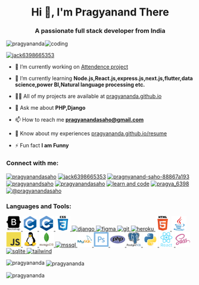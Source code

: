 <!-- ![logo](https://github.com/pragyananda/pragyananda/blob/main/Pragyanand%20saho.gif) -->
<h1 align="center">Hi 👋, I'm Pragyanand There</h1>
<h3 align="center">A passionate full stack developer from India</h3>
<img src="https://cdn.dribbble.com/users/1059583/screenshots/4171367/coding-freak.gif" alt="coding" align="right"srcset=""width="400">
<p align="left"> <img src="https://visitcount.itsvg.in/api?id=pragyananda&label=Profile%20Views&icon=0&pretty=false" alt="pragyananda" /> </p>
<p align="left"> <a href="https://twitter.com/jack6398665353" target="blank"><img src="https://img.shields.io/twitter/follow/jack6398665353?logo=twitter&style=for-the-badge" alt="jack6398665353" /></a> </p>

- 🔭 I’m currently working on [Attendence project](https://github.com/pragyananda/attendance-system)

- 🌱 I’m currently learning **Node.js,React.js,express.js,next.js,flutter,data science,power BI,Natural language processing etc.**

- 👨‍💻 All of my projects are available at [pragyananda.github.io](pragyananda.github.io)

- 💬 Ask me about **PHP,Django**

- 📫 How to reach me **pragyanandasaho@gmail.com**

- 📄 Know about my experiences [pragyananda.github.io/resume](pragyananda.github.io/resume)

- ⚡ Fun fact **I am Funny**

<h3 align="left">Connect with me:</h3>
<p align="left">
<a href="https://dev.to/pragyanandasaho" target="blank"><img align="center" src="https://raw.githubusercontent.com/rahuldkjain/github-profile-readme-generator/master/src/images/icons/Social/devto.svg" alt="pragyanandasaho" height="30" width="40" /></a>
<a href="https://twitter.com/jack6398665353" target="blank"><img align="center" src="https://raw.githubusercontent.com/rahuldkjain/github-profile-readme-generator/master/src/images/icons/Social/twitter.svg" alt="jack6398665353" height="30" width="40" /></a>
<a href="https://linkedin.com/in/pragnyanand-saho-88867a193" target="blank"><img align="center" src="https://raw.githubusercontent.com/rahuldkjain/github-profile-readme-generator/master/src/images/icons/Social/linked-in-alt.svg" alt="pragnyanand-saho-88867a193" height="30" width="40" /></a>
<a href="https://kaggle.com/pragyanandsaho" target="blank"><img align="center" src="https://raw.githubusercontent.com/rahuldkjain/github-profile-readme-generator/master/src/images/icons/Social/kaggle.svg" alt="pragyanandsaho" height="30" width="40" /></a>
<a href="https://instagram.com/pragyanandasaho" target="blank"><img align="center" src="https://raw.githubusercontent.com/rahuldkjain/github-profile-readme-generator/master/src/images/icons/Social/instagram.svg" alt="pragyanandasaho" height="30" width="40" /></a>
<a href="https://www.youtube.com/c/learn and code" target="blank"><img align="center" src="https://raw.githubusercontent.com/rahuldkjain/github-profile-readme-generator/master/src/images/icons/Social/youtube.svg" alt="learn and code" height="30" width="40" /></a>
<a href="https://www.codechef.com/users/pragya_6398" target="blank"><img align="center" src="https://cdn.jsdelivr.net/npm/simple-icons@3.1.0/icons/codechef.svg" alt="pragya_6398" height="30" width="40" /></a>
<a href="https://www.hackerrank.com/@pragyanandasaho" target="blank"><img align="center" src="https://raw.githubusercontent.com/rahuldkjain/github-profile-readme-generator/master/src/images/icons/Social/hackerrank.svg" alt="@pragyanandasaho" height="30" width="40" /></a>
</p>

<h3 align="left">Languages and Tools:</h3>
<p align="left"> <a href="https://getbootstrap.com" target="_blank" rel="noreferrer"> <img src="https://raw.githubusercontent.com/devicons/devicon/master/icons/bootstrap/bootstrap-plain-wordmark.svg" alt="bootstrap" width="40" height="40"/> </a> <a href="https://www.cprogramming.com/" target="_blank" rel="noreferrer"> <img src="https://raw.githubusercontent.com/devicons/devicon/master/icons/c/c-original.svg" alt="c" width="40" height="40"/> </a> <a href="https://www.w3schools.com/cpp/" target="_blank" rel="noreferrer"> <img src="https://raw.githubusercontent.com/devicons/devicon/master/icons/cplusplus/cplusplus-original.svg" alt="cplusplus" width="40" height="40"/> </a> <a href="https://www.w3schools.com/css/" target="_blank" rel="noreferrer"> <img src="https://raw.githubusercontent.com/devicons/devicon/master/icons/css3/css3-original-wordmark.svg" alt="css3" width="40" height="40"/> </a> <a href="https://www.djangoproject.com/" target="_blank" rel="noreferrer"> <img src="https://cdn.worldvectorlogo.com/logos/django.svg" alt="django" width="40" height="40"/> </a> <a href="https://www.figma.com/" target="_blank" rel="noreferrer"> <img src="https://www.vectorlogo.zone/logos/figma/figma-icon.svg" alt="figma" width="40" height="40"/> </a> <a href="https://git-scm.com/" target="_blank" rel="noreferrer"> <img src="https://www.vectorlogo.zone/logos/git-scm/git-scm-icon.svg" alt="git" width="40" height="40"/> </a> <a href="https://heroku.com" target="_blank" rel="noreferrer"> <img src="https://www.vectorlogo.zone/logos/heroku/heroku-icon.svg" alt="heroku" width="40" height="40"/> </a> <a href="https://www.w3.org/html/" target="_blank" rel="noreferrer"> <img src="https://raw.githubusercontent.com/devicons/devicon/master/icons/html5/html5-original-wordmark.svg" alt="html5" width="40" height="40"/> </a> <a href="https://www.java.com" target="_blank" rel="noreferrer"> <img src="https://raw.githubusercontent.com/devicons/devicon/master/icons/java/java-original.svg" alt="java" width="40" height="40"/> </a> <a href="https://developer.mozilla.org/en-US/docs/Web/JavaScript" target="_blank" rel="noreferrer"> <img src="https://raw.githubusercontent.com/devicons/devicon/master/icons/javascript/javascript-original.svg" alt="javascript" width="40" height="40"/> </a> <a href="https://www.linux.org/" target="_blank" rel="noreferrer"> <img src="https://raw.githubusercontent.com/devicons/devicon/master/icons/linux/linux-original.svg" alt="linux" width="40" height="40"/> </a> <a href="https://www.mongodb.com/" target="_blank" rel="noreferrer"> <img src="https://raw.githubusercontent.com/devicons/devicon/master/icons/mongodb/mongodb-original-wordmark.svg" alt="mongodb" width="40" height="40"/> </a> <a href="https://www.microsoft.com/en-us/sql-server" target="_blank" rel="noreferrer"> <img src="https://www.svgrepo.com/show/303229/microsoft-sql-server-logo.svg" alt="mssql" width="40" height="40"/> </a> <a href="https://www.mysql.com/" target="_blank" rel="noreferrer"> <img src="https://raw.githubusercontent.com/devicons/devicon/master/icons/mysql/mysql-original-wordmark.svg" alt="mysql" width="40" height="40"/> </a> <a href="https://www.photoshop.com/en" target="_blank" rel="noreferrer"> <img src="https://raw.githubusercontent.com/devicons/devicon/master/icons/photoshop/photoshop-line.svg" alt="photoshop" width="40" height="40"/> </a> <a href="https://www.php.net" target="_blank" rel="noreferrer"> <img src="https://raw.githubusercontent.com/devicons/devicon/master/icons/php/php-original.svg" alt="php" width="40" height="40"/> </a> <a href="https://www.postgresql.org" target="_blank" rel="noreferrer"> <img src="https://raw.githubusercontent.com/devicons/devicon/master/icons/postgresql/postgresql-original-wordmark.svg" alt="postgresql" width="40" height="40"/> </a> <a href="https://www.python.org" target="_blank" rel="noreferrer"> <img src="https://raw.githubusercontent.com/devicons/devicon/master/icons/python/python-original.svg" alt="python" width="40" height="40"/> </a> <a href="https://reactjs.org/" target="_blank" rel="noreferrer"> <img src="https://raw.githubusercontent.com/devicons/devicon/master/icons/react/react-original-wordmark.svg" alt="react" width="40" height="40"/> </a> <a href="https://sass-lang.com" target="_blank" rel="noreferrer"> <img src="https://raw.githubusercontent.com/devicons/devicon/master/icons/sass/sass-original.svg" alt="sass" width="40" height="40"/> </a> <a href="https://www.sqlite.org/" target="_blank" rel="noreferrer"> <img src="https://www.vectorlogo.zone/logos/sqlite/sqlite-icon.svg" alt="sqlite" width="40" height="40"/> </a> <a href="https://tailwindcss.com/" target="_blank" rel="noreferrer"> <img src="https://www.vectorlogo.zone/logos/tailwindcss/tailwindcss-icon.svg" alt="tailwind" width="40" height="40"/> </a> </p>

<p><img align="left" src="https://github-readme-stats.vercel.app/api/top-langs?username=pragyananda&show_icons=true&locale=en&layout=compact" alt="pragyananda" /></p>

<p>&nbsp;<img align="center" src="https://github-readme-stats.vercel.app/api?username=pragyananda&show_icons=true&locale=en" alt="pragyananda" /></p>

<p><img align="center" src="https://github-readme-streak-stats.herokuapp.com/?user=pragyananda&" alt="pragyananda" /></p>
